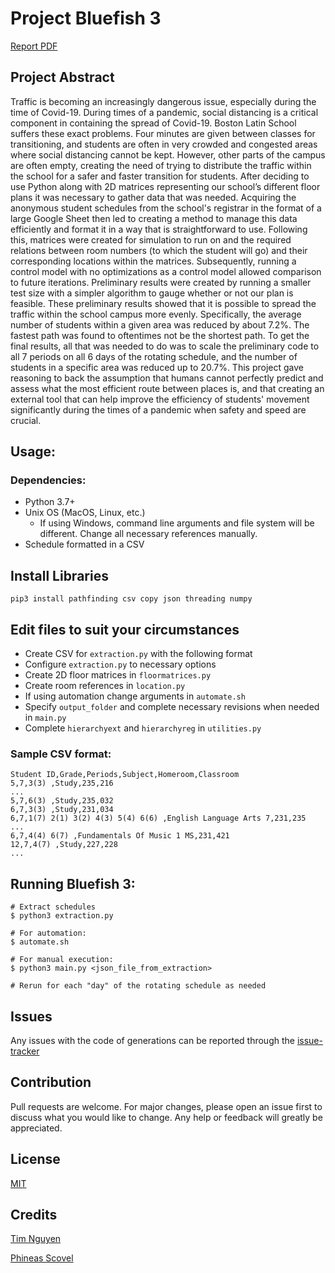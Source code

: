 # Project Bluefish 3
[Report PDF](https://www.scribd.com/document/582148255/Bluefish-3-Report)
## Project Abstract
Traffic is becoming an increasingly dangerous issue, especially during the time of Covid-19. During times of a pandemic, social distancing is a critical component in containing the spread of Covid-19. Boston Latin School suffers these exact problems. Four minutes are given between classes for transitioning, and students are often in very crowded and congested areas where social distancing cannot be kept. However, other parts of the campus are often empty, creating the need of trying to distribute the traffic within the school for a safer and faster transition for students. After deciding to use Python along with 2D matrices representing our school’s different floor plans it was necessary to gather data that was needed. Acquiring the anonymous student schedules from the school's registrar in the format of a large Google Sheet then led to creating a method to manage this data efficiently and format it in a way that is straightforward to use. Following this, matrices were created for simulation to run on and the required relations between room numbers (to which the student will go) and their corresponding locations within the matrices. Subsequently, running a control model with no optimizations as a control model allowed comparison to future iterations. Preliminary results were created by running a smaller test size with a simpler algorithm to gauge whether or not our plan is feasible. These preliminary results showed that it is possible to spread the traffic within the school campus more evenly. Specifically, the average number of students within a given area was reduced by about 7.2%. The fastest path was found to oftentimes not be the shortest path. To get the final results, all that was needed to do was to scale the preliminary code to all 7 periods on all 6 days of the rotating schedule, and the number of students in a specific area was reduced up to 20.7%. This project gave reasoning to back the assumption that humans cannot perfectly predict and assess what the most efficient route between places is, and that creating an external tool that can help improve the efficiency of students' movement significantly during the times of a pandemic when safety and speed are crucial.

## Usage:
### Dependencies:
* Python 3.7+
* Unix OS (MacOS, Linux, etc.)
    * If using Windows, command line arguments and file system will be different. Change all necessary references manually.
* Schedule formatted in a CSV

## Install Libraries
`pip3 install pathfinding csv copy json threading numpy`

## Edit files to suit your circumstances
* Create CSV for `extraction.py` with the following format
* Configure `extraction.py` to necessary options
* Create 2D floor matrices in `floormatrices.py`
* Create room references in `location.py`
* If using automation change arguments in `automate.sh`
* Specify `output_folder` and complete necessary revisions when needed in `main.py`
* Complete `hierarchyext` and `hierarchyreg` in `utilities.py` 

### Sample CSV format:
```
Student ID,Grade,Periods,Subject,Homeroom,Classroom
5,7,3(3) ,Study,235,216
...
5,7,6(3) ,Study,235,032
6,7,3(3) ,Study,231,034
6,7,1(7) 2(1) 3(2) 4(3) 5(4) 6(6) ,English Language Arts 7,231,235
...
6,7,4(4) 6(7) ,Fundamentals Of Music 1 MS,231,421
12,7,4(7) ,Study,227,228
...
```
## Running Bluefish 3:
```
# Extract schedules
$ python3 extraction.py

# For automation:
$ automate.sh

# For manual execution:
$ python3 main.py <json_file_from_extraction>

# Rerun for each "day" of the rotating schedule as needed
```
## Issues
Any issues with the code of generations can be reported through the [issue-tracker](https://github.com/Piflyer/bluefish3-open-sourced/issues)

## Contribution
Pull requests are welcome. For major changes, please open an issue first to discuss what you would like to change. Any help or feedback will greatly be appreciated.

## License
[MIT](LICENSE)

## Credits
[Tim Nguyen](https://thisistim.dev)

[Phineas Scovel](https://github.com/pitfall24)
